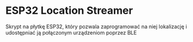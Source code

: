 # ESP32 Location Streamer #

Skrypt na płytkę ESP32, który pozwala zaprogramować na niej lokalizację i udostępniać ją połączonym urządzeniom poprzez BLE
